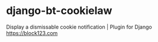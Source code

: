 # django-bt-cookielaw
Display a dismissable cookie notification | Plugin for Django https://block123.com

